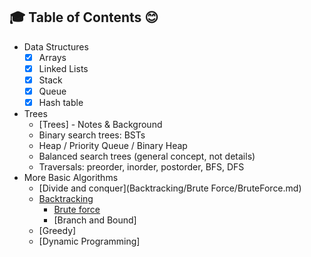 ## :mortar_board: Table of Contents :blush:
* Data Structures
    * [x] Arrays
    * [x] Linked Lists
    * [x] Stack
    * [x] Queue
    * [x] Hash table
* Trees
    * [Trees] - Notes & Background
    * Binary search trees: BSTs
    * Heap / Priority Queue / Binary Heap
    * Balanced search trees (general concept, not details)
    * Traversals: preorder, inorder, postorder, BFS, DFS
 * More Basic Algorithms
    * [Divide and conquer](Backtracking/Brute Force/BruteForce.md)
    * [Backtracking](Backtracking/Backtracking.md)
      * [Brute force](Backtracking/Brute%20Force)
      * [Branch and Bound]
    * [Greedy]
    * [Dynamic Programming]
     



